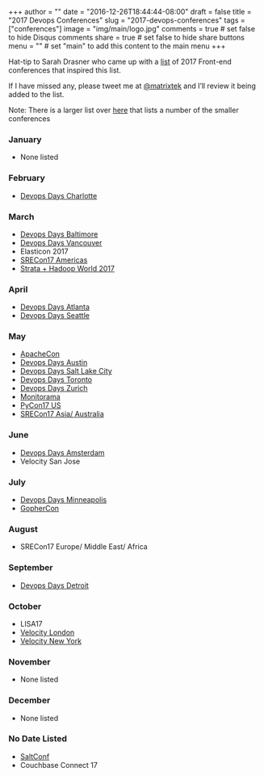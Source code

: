 +++
author = ""
date = "2016-12-26T18:44:44-08:00"
draft = false
title = "2017 Devops Conferences"
slug = "2017-devops-conferences"
tags = ["conferences"]
image = "img/main/logo.jpg"
comments = true     # set false to hide Disqus comments
share = true        # set false to hide share buttons
menu = ""           # set "main" to add this content to the main menu
+++

Hat-tip to Sarah Drasner who came up with a [list](https://css-tricks.com/guide-2017-conferences/) of 2017 Front-end conferences that inspired this list.

If I have missed any, please tweet me at [@matrixtek](https://twitter.com/matrixtek) and I’ll review it being added to the list.

Note: There is a larger list over [here](http://devopsconferences.org/) that lists a number of the smaller conferences

### January

* None listed

### February

* [Devops Days Charlotte](https://www.devopsdays.org/events/2017-charlotte/welcome/)

### March

* [Devops Days Baltimore](https://www.devopsdays.org/events/2017-baltimore/welcome/)
* [Devops Days Vancouver](https://www.devopsdays.org/events/2017-vancouver/welcome/)
* Elasticon 2017
* [SRECon17 Americas](https://www.usenix.org/conference/srecon17americas)
* [Strata + Hadoop World 2017](http://conferences.oreilly.com/strata/strata-ca)

### April

* [Devops Days Atlanta](https://www.devopsdays.org/events/2017-atlanta/welcome/)
* [Devops Days Seattle](https://www.devopsdays.org/events/2017-seattle/welcome/)

### May

* [ApacheCon](http://apachecon.com/)
* [Devops Days Austin](https://www.devopsdays.org/events/2017-austin/welcome/)
* [Devops Days Salt Lake City](https://www.devopsdays.org/events/2017-salt-lake-city/welcome/)
* [Devops Days Toronto](https://www.devopsdays.org/events/2017-toronto/welcome/)
* [Devops Days Zurich](https://www.devopsdays.org/events/2017-zurich/welcome/)
* [Monitorama](http://monitorama.com/)
* [PyCon17 US](https://us.pycon.org/2017/)
* [SRECon17 Asia/ Australia](https://www.usenix.org/conference/srecon17asia)

### June

* [Devops Days Amsterdam](https://www.devopsdays.org/events/2017-amsterdam/welcome/)
* Velocity San Jose

### July

* [Devops Days Minneapolis](https://www.devopsdays.org/events/2017-minneapolis/welcome/)
* [GopherCon](http://gophercon.com/)

### August

* SRECon17 Europe/ Middle East/ Africa

### September

* [Devops Days Detroit](https://www.devopsdays.org/events/2017-detroit/welcome/)

### October

* LISA17
* [Velocity London](http://conferences.oreilly.com/velocity)
* [Velocity New York](http://conferences.oreilly.com/velocity)

### November

* None listed

### December

* None listed

### No Date Listed

* [SaltConf](http://saltconf.com/)
* Couchbase Connect 17